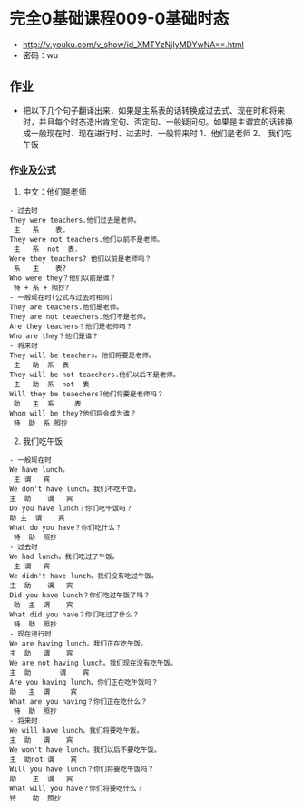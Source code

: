 # 完全0基础课程009-0基础时态
- http://v.youku.com/v_show/id_XMTYzNjIyMDYwNA==.html
- 密码：wu

## 作业
- 把以下几个句子翻译出来，如果是主系表的话转换成过去式、现在时和将来时，并且每个时态造出肯定句、否定句、一般疑问句。如果是主谓宾的话转换成一般现在时、现在进行时、过去时、一般将来时
1、他们是老师
2、  我们吃午饭

### 作业及公式

1. 中文：他们是老师
```
- 过去时
They were teachers.他们过去是老师。
 主   系    表.
They were not teachers.他们以前不是老师。
 主   系  not  表.
Were they teachers? 他们以前是老师吗？
 系   主    表?
Who were they？他们以前是谁？
 特 + 系 + 照抄?
- 一般现在时(公式与过去时相同)
They are teachers.他们是老师。
They are not teaechers.他们不是老师。
Are they teachers？他们是老师吗？
Who are they？他们是谁？
- 将来时
They will be teachers。他们将要是老师。
 主   助  系  表
They will be not teaechers.他们以后不是老师。
 主   助  系  not  表
Will they be teaechers?他们将要是老师吗？
 助   主  系     表
Whom will be they?他们将会成为谁？
 特  助  系 照抄
```
2. 我们吃午饭
```
- 一般现在时
We have lunch。
 主 谓   宾
We don't have lunch。我们不吃午饭。
主  助    谓   宾
Do you have lunch？你们吃午饭吗？
助 主  谓    宾
What do you have？你们吃什么？
 特  助  照抄
- 过去时
We had lunch。我们吃过了午饭。
 主 谓   宾
We didn't have lunch。我们没有吃过午饭。
主  助    谓   宾
Did you have lunch？你们吃过午饭了吗？
 助  主  谓    宾
What did you have？你们吃过了什么？
 特  助  照抄
- 现在进行时
We are having lunch。我们正在吃午饭。
主  助   谓    宾
We are not having lunch。我们现在没有吃午饭。
主  助       谓    宾
Are you having lunch。你们正在吃午饭吗？
助   主  谓     宾
What are you having？你们正在吃什么？
 特  助  照抄
- 将来时
We will have lunch。我们将要吃午饭。
主  助   谓    宾
We won't have lunch。我们以后不要吃午饭。
主  助not 谓    宾
Will you have lunch？你们将要吃午饭吗？
助    主  谓   宾
What will you have？你们将要吃什么？
特    助  照抄
```



